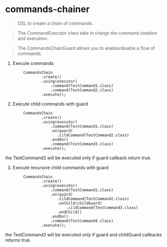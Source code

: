 # commands-chainer

> DSL to create a chain of commands.

> The CommandExecutor class take in charge the command creation and execution.

> The CommandsChainGuard allows you to enable/disable a flow of commands.


1) Execute commands
```
        CommandsChain
                .create()
                .using(executor)
                    .command(TestCommand1.class)
                    .command(TestCommand2.class)
                .execute();

```

2) Execute child commands with guard
```
        CommandsChain
                .create()
                .using(executor)
                    .command(TestCommand1.class)
                    .on(guard)
                       .cildCommand(TestCommand2.class)
                    .endOn()
                    .command(TestCommand3.class)
                .execute();

```
the TestCommand2 will be executed only if guard callback return true.


3) Execute recursive child commands with guard
```
        CommandsChain
                .create()
                .using(executor)
                    .command(TestCommand1.class)
                    .on(guard)
                       .cildCommand(TestCommand2.class)
                       .onChild(childGuard)
                           .cildCommand(TestCommand3.class)
                       .endChild()
                    .endOn()
                    .command(TestCommand4.class)
                .execute();
```

the TestCommand3 will be executed only if guard and childGuard callbacks returns true.

